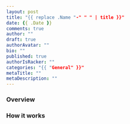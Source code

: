 ```yaml
---
layout: post
title: "{{ replace .Name "-" " " | title }}"
date: {{ .Date }}
comments: true
author: ""
draft: true
authorAvatar: ""
bio: ""
published: true
authorIsRacker: ""
categories: "{{ "General" }}"
metaTitle: ""
metaDescription: ""
---
```



### Overview

### How it works
